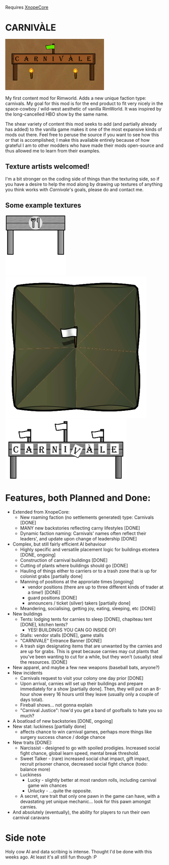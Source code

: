 Requires [XnopeCore](https://github.com/Xnope/XnopeCore)

# CARNIVÀLE
![banner](About/Preview.png)

My first content mod for Rimworld. Adds a new unique faction type: carnivals. My goal for this mod is for the end product to fit very nicely in the space-cowboy / wild-west aesthetic of vanilla RimWorld. It was inspired by the long-cancelled HBO show by the same name.

The shear variety of content this mod seeks to add (and partially already has added) to the vanilla game makes it one of the most expansive kinds of mods out there. Feel free to peruse the source if you want to see how this or that is accomplished; I make this available entirely because of how grateful I am to other modders who have made their mods open-source and thus allowed me to learn from their examples.

## Texture artists welcomed!
I'm a bit stronger on the coding side of things than the texturing side, so if you have a desire to help the mod along by drawing up textures of anything you think works with *Carnivale*'s goals, please do and contact me.

## Some example textures
![food stall](Textures/Carnivale/Building/Stall_Food.png)
![lodging tent](Textures/Carnivale/Building/TentSquare_back.png)
![entrance sign](Textures/Carnivale/Building/EntrySign_back.png)

# Features, both Planned and Done:
* Extended from XnopeCore:
  * New roaming faction (no settlements generated) type: Carnivals [DONE]
  * MANY new backstories reflecting carny lifestyles [DONE]
  * Dynamic faction naming: Carnivals' names often reflect their leaders', and update upon change of leadership [DONE]
* Complex, but still fairly efficient AI behaviour
  * Highly specific and versatile placement logic for buildings etcetera [DONE, ongoing]
  * Construction of carnival buildings [DONE]
  * Cutting of plants where buildings should go [DONE]
  * Hauling of things either to carriers or to a trash zone that is up for colonist grabs [partially done]
  * Manning of positions at the approriate times [ongoing]
    * vendor positions (there are up to three different kinds of trader at a time!) [DONE]
    * guard positions [DONE]
    * announcers / ticket (silver) takers [partially done]
  * Meandering, socialising, getting joy, eating, sleeping, etc [DONE]
* New buildings
  * Tents: lodging tents for carnies to sleep [DONE], chapiteau tent [DONE], kitchen tents?
    * YES! BUILDINGS YOU CAN GO INSIDE OF!
  * Stalls: vendor stalls [DONE], game stalls
  * "CARNIVALE" Entrance Banner [DONE]
  * A trash sign designating items that are unwanted by the carnies and are up for grabs. This is great because carnies may cut plants that you've been wanting to cut for a while, but they won't (usually) steal the resources. [DONE]
* New apparel, and maybe a few new weapons (baseball bats, anyone?)
* New incidents
  * Carnivals request to visit your colony one day prior [DONE]
  * Upon arrival, carnies will set up their buildings and prepare immediately for a show [partially done]. Then, they will put on an 8-hour show every 16 hours until they leave (usually only a couple of days total).
  * Fireball shows... not gonna explain
  * "Carnival Justice": how'd you get a band of goofballs to hate you so much?
* A boatload of new backstories [DONE, ongoing]
* New stat: luckiness [partially done]
  * affects chance to win carnival games, perhaps more things like surgery success chance / dodge chance
* New traits [DONE]:
  * Narcissist - designed to go with spoiled prodigies. Increased social fight chance, global learn speed, mental break threshold.
  * Sweet Talker - (rare) increased social chat impact, gift impact, recruit prisoner chance, decreased social fight chance (todo: balance more)
  * Luckiness
    * Lucky - slightly better at most random rolls, including carnival game win chances
    * Unlucky - ...quite the opposite.
  * A secret, rare trait that only one pawn in the game can have, with a devastating yet unique mechanic... look for this pawn amongst carnies.
* And absolutely (eventually), the ability for players to run their own carnival caravans

# Side note
Holy cow AI and data scribing is intense. Thought I'd be done with this weeks ago. At least it's all still fun though :P
